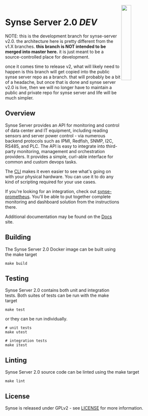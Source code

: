 <img src="https://github.com/vapor-ware/synse-server/raw/master/assets/logo.png" width=25% align=right>

# Synse Server 2.0 *DEV*

NOTE: this is the development branch for synse-server v2.0. the architecture here
is pretty different from the v1.X branches. **this branch is NOT intended to be merged
into master here.** it is just meant to be a source-controlled place for development. 

once it comes time to release v2, what will likely need to happen is this branch will
get copied into the public synse server repo as a branch. that will probably be a bit
of a headache, but once that is done and synse server v2.0 is live, then we will no
longer have to maintain a public and private repo for synse server and life will be 
much simpler.

## Overview

Synse Server provides an API for monitoring and control of data center and IT
equipment, including reading sensors and server power control - via numerous
backend protocols such as IPMI, Redfish, SNMP, I2C, RS485, and PLC. The API is
easy to integrate into third-party monitoring, management and orchestration
providers. It provides a simple, curl-able interface for common and custom
devops tasks.

The [CLI](cli) makes it even easier to see what's going on with your physical
hardware. You can use it to do any kind of scripting required for your use cases.


If you're looking for an integration, check out [synse-prometheus](prometheus).
You'll be able to put together complete monitoring and dashboard solution from
the instructions there.

Additional documentation may be found on the [Docs][docs] site.


## Building
The Synse Server 2.0 Docker image can be built using the make target
```
make build
```

## Testing
Synse Server 2.0 contains both unit and integration tests. Both suites of tests
can be run with the make target
```
make test
```

or they can be run individually.
```
# unit tests
make utest

# integration tests
make itest
```


## Linting
Synse Server 2.0 source code can be linted using the make target
```
make lint
```


## License
Synse is released under GPLv2 - see [LICENSE](license) for more information.


[cli]: https://github.com/vapor-ware/synse-cli
[docs]: http://opendcre.com
[license]: https://github.com/vapor-ware/synse-server/blob/master/LICENSE
[pkg-cloud]: https://packagecloud.io/VaporIO/synse/install
[prometheus]: https://github.com/vapor-ware/synse-prometheus
